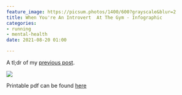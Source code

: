 ```yaml
---
feature_image: https://picsum.photos/1400/600?grayscale&blur=2
title: When You're An Introvert  At The Gym - Infographic
categories:
- running
- mental-health
date: 2021-08-20 01:00

---
```

A tl;dr of my [previous post](https://blog.thisispaddys.space/running/2021/08/18/and-when-you-re-up/ "When You're An Introvert At The Gym").

![](https://res.cloudinary.com/paddysplace/image/upload/v1629433824/infographic/beinganintrovert_jmdgfn.jpg)

Printable pdf can be found [here](https://blog.thisispaddys.space/pdf.html)